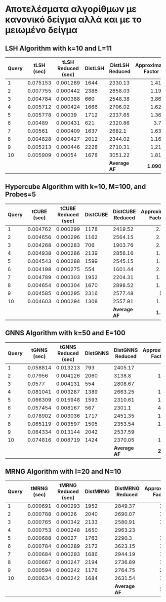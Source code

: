 # Αποτελέσματα αλγορίθμων με κανονικό δείγμα αλλά και με το μειωμένο δείγμα

## LSH Algorithm with k=10 and L=11

| Query | tLSH (sec) | tLSH Reduced (sec) | DistLSH | DistLSH Reduced | Approximation Factor (AF) |
|-------|------------|--------------------|-------------|---------------------|------------------------------------------:|
| 1     | 0.075153   | 0.001289           | 1644        | 2330.13             | 1.41735                                  |
| 2     | 0.007755   | 0.000442           | 2388        | 2858.03             | 1.19683                                  |
| 3     | 0.004784   | 0.000388           | 660         | 2548.38             | 3.86118                                  |
| 4     | 0.005712   | 0.000424           | 1666        | 2706.02             | 1.62426                                  |
| 5     | 0.005778   | 0.00039            | 1712        | 2337.65             | 1.36545                                  |
| 6     | 0.00489    | 0.000431           | 621         | 2320.86             | 3.7373                                   |
| 7     | 0.00561    | 0.000409           | 1637        | 2682.1              | 1.63842                                  |
| 8     | 0.004828   | 0.000427           | 2012        | 2344.02             | 1.16502                                  |
| 9     | 0.005213   | 0.000446           | 2228        | 2710.31             | 1.21648                                  |
| 10    | 0.005909   | 0.00054            | 1678        | 3051.22             | 1.81837                                  |
|       |            |                    |             | **Average AF**      | **1.090407**                             |



## Hypercube Algorithm with k=10, M=100, and Probes=5

| Query | tCUBE (sec) | tCUBE Reduced (sec) | DistCUBE | DistCUBE Reduced | Approximation Factor (AF) |
|-------|-------------|---------------------|----------|------------------|---------------------------:|
| 1     | 0.004762    | 0.000299            | 1178     | 2419.52          |                    2.05392 |
| 2     | 0.004656    | 0.000296            | 1162     | 2564.15          |                    2.20667 |
| 3     | 0.004268    | 0.000283            | 706      | 1903.76          |                    2.69655 |
| 4     | 0.004938    | 0.000286            | 2139     | 2856.16          |                    1.33528 |
| 5     | 0.004543    | 0.000288            | 1599     | 2545.15          |                    1.59172 |
| 6     | 0.004198    | 0.000275            | 554      | 1601.44          |                    2.89068 |
| 7     | 0.004789    | 0.000303            | 1952     | 2204.31          |                    1.12926 |
| 8     | 0.004654    | 0.000304            | 1670     | 2898.52          |                    1.73564 |
| 9     | 0.004585    | 0.000295            | 2316     | 2577.48          |                    1.1129  |
| 10    | 0.004603    | 0.000294            | 1308     | 2557.91          |                    1.95559 |
|       |             |                     |          | **Average AF**   |                 **1.87082** |


## GNNS Algorithm with k=50 and E=100

| Query | tGNNS (sec) | tGNNS Reduced (sec) | DistGNNS | DistGNNS Reduced | Approximation Factor (AF) |
|-------|-------------|---------------------|----------|------------------|---------------------------:|
| 1     | 0.058814    | 0.013213            | 793      | 2405.17          |                    3.033   |
| 2     | 0.07956     | 0.004126            | 2060     | 3138.8           |                    1.52369 |
| 3     | 0.0577      | 0.004131            | 554      | 2808.67          |                    5.0698  |
| 4     | 0.081041    | 0.003287            | 1389     | 2663.25          |                    1.91739 |
| 5     | 0.066309    | 0.015948            | 1593     | 2310.61          |                    1.45048 |
| 6     | 0.057454    | 0.008167            | 567      | 2301.1           |                    4.05837 |
| 7     | 0.078902    | 0.003036            | 1717     | 2451.35          |                    1.42769 |
| 8     | 0.065119    | 0.003597            | 1505     | 2353.54          |                    1.56381 |
| 9     | 0.064334    | 0.013144            | 2042     | 2537.59          |                    1.2427  |
| 10    | 0.074816    | 0.008719            | 1424     | 2370.05          |                    1.66436 |
|       |             |                     |          | **Average AF**   |                 **2.29513** |


## MRNG Algorithm with I=20 and N=10

| Query | tMRNG (sec) | tMRNG Reduced (sec) | DistMRNG | DistMRNG Reduced | Approximation Factor (AF) |
|-------|-------------|---------------------|----------|------------------|---------------------------:|
| 1     | 0.000691    | 0.000293            | 1952     | 2849.37          |                    1.45972 |
| 2     | 0.000788    | 0.00026             | 2040     | 2690.07          |                    1.31866 |
| 3     | 0.000765    | 0.000342            | 2133     | 2580.91          |                    1.20999 |
| 4     | 0.000753    | 0.000248            | 1650     | 2963.23          |                    1.7959  |
| 5     | 0.000688    | 0.00027             | 1763     | 2290.3           |                    1.29909 |
| 6     | 0.000784    | 0.000289            | 2172     | 3623.15          |                    1.66812 |
| 7     | 0.000684    | 0.000293            | 1686     | 2944.19          |                    1.74626 |
| 8     | 0.000667    | 0.000247            | 2194     | 2736.89          |                    1.24744 |
| 9     | 0.000594    | 0.000242            | 1176     | 2764.75          |                    2.35098 |
| 10    | 0.000634    | 0.000242            | 1684     | 2631.54          |                    1.56267 |
|       |             |                     |          | **Average AF**   |                 **1.47779** |

